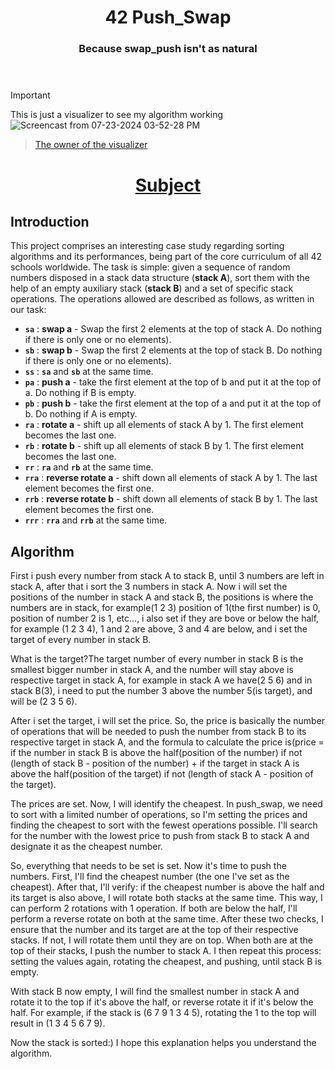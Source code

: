 <div align="Center">
	<h1>42 Push_Swap</h1>
<h3>Because swap_push isn't as natural<br><br><br>
</h3>
</div>

> [!IMPORTANT]  
> This is just a visualizer to see my algorithm working
![Screencast from 07-23-2024 03-52-28 PM](https://github.com/user-attachments/assets/f684590c-5e65-4f76-ac0d-fa346cc67097)
> ><p><a href="https://github.com/o-reo/push_swap_visualizer">The owner of the visualizer</a></p>

<div align="center">
	<h1><a href="https://github.com/maugustooo/So_Long/blob/main/en.subject.pdf">Subject</a></h1>
</div>

## Introduction

This project comprises an interesting case study regarding sorting algorithms and its performances, being part of the core curriculum of all 42 schools worldwide. The task is simple: given a sequence of random numbers disposed in a stack data structure (**stack A**), sort them with the help of an empty auxiliary stack (**stack B**) and a set of specific stack operations. The operations allowed are described as follows, as written in our task:

- **`sa`** : **swap a** - Swap the first 2 elements at the top of stack A. Do nothing if there is only one or no elements).
- **`sb`** : **swap b** - Swap the first 2 elements at the top of stack B. Do nothing if there is only one or no elements).
- **`ss`** : **`sa`** and **`sb`** at the same time.
- **`pa`** : **push a** - take the first element at the top of b and put it at the top of a. Do nothing if B is empty.
- **`pb`** : **push b** - take the first element at the top of a and put it at the top of b. Do nothing if A is empty.
- **`ra`** : **rotate a** - shift up all elements of stack A by 1. The first element becomes the last one.
- **`rb`** : **rotate b** - shift up all elements of stack B by 1. The first element becomes the last one.
- **`rr`** : **`ra`** and **`rb`** at the same time.
- **`rra`** : **reverse rotate a** - shift down all elements of stack A by 1. The last element becomes the first one.
- **`rrb`** : **reverse rotate b** - shift down all elements of stack B by 1. The last element becomes the first one.
- **`rrr`** : **`rra`** and **`rrb`** at the same time.

## Algorithm 

First i push every number from stack A to stack B, until 3 numbers are left in stack A, after that i sort the 3 numbers in stack A.
Now i will set the positions of the number in stack A and stack B, the positions is where the numbers are in stack, for example(1 2 3) position of 1(the first number) is 0, position of number 2 is 1, etc..., i also set if they are bove or below the half, for example (1 2 3 4), 1 and 2 are above, 3 and 4 are below, and i set the target of every number in stack B.

What is the target?The target number of every number in stack B is the smallest bigger number in stack A, and the number will stay above is respective target in stack A, for example in stack A we have(2 5 6) and in stack B(3), i need to put the number 3 above the number 5(is target), and will be (2 3 5 6).


After i set the target, i will set the price.
So, the price is basically the number of operations that will be needed to push the number from stack B to its respective target in stack A, and the formula to calculate the price is(price = if the number in stack B is above the half(position of the number) if not (length of stack B - position of the number) + if the target in stack A is above the half(position of the target) if not (length of stack A - position of the target).

The prices are set. Now, I will identify the cheapest. In push_swap, we need to sort with a limited number of operations, so I'm setting the prices and finding the cheapest to sort with the fewest operations possible. I'll search for the number with the lowest price to push from stack B to stack A and designate it as the cheapest number.

So, everything that needs to be set is set. Now it's time to push the numbers. First, I'll find the cheapest number (the one I've set as the cheapest). After that, I'll verify: if the cheapest number is above the half and its target is also above, I will rotate both stacks at the same time. This way, I can perform 2 rotations with 1 operation. If both are below the half, I'll perform a reverse rotate on both at the same time. After these two checks, I ensure that the number and its target are at the top of their respective stacks. If not, I will rotate them until they are on top. When both are at the top of their stacks, I push the number to stack A. I then repeat this process: setting the values again, rotating the cheapest, and pushing, until stack B is empty.

With stack B now empty, I will find the smallest number in stack A and rotate it to the top if it's above the half, or reverse rotate it if it's below the half. For example, if the stack is (6 7 9 1 3 4 5), rotating the 1 to the top will result in (1 3 4 5 6 7 9).


Now the stack is sorted:) I hope this explanation helps you understand the algorithm.
